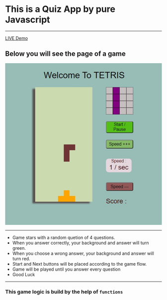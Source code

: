 # This is a Quiz App by pure Javascript
---
[ LIVE  Demo](https://flamboyant-nobel-bdb6fc.netlify.app/)

## Below you will see the page of a game

![alt text](https://github.com/barisdevjs/Tetris/blob/main/tetris.jpg)

---

- Game stars with a random quetion of 4 questions.
- When you answer correctly, your background and answer will turn green.
- When you choose a  wrong answer, your background and answer will turn red.
- Start and Next buttons will be placed according to the game flow.
- Game will be played until you answer every question
- Good Luck
---

### This game logic is build by the help of `functions `
 
